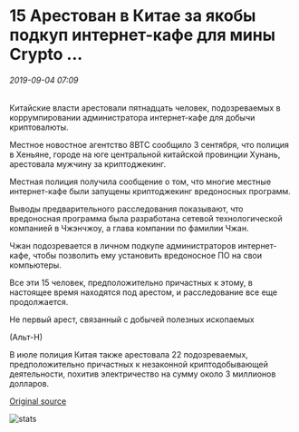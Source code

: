 # 15 Арестован в Китае за якобы подкуп интернет-кафе для мины Crypto ...

###### 2019-09-04 07:09

Китайские власти арестовали пятнадцать человек, подозреваемых в коррумпировании администратора интернет-кафе для добычи криптовалюты.

Местное новостное агентство 8BTC сообщило 3 сентября, что полиция в Хеньяне, городе на юге центральной китайской провинции Хунань, арестовала мужчину за криптоджекинг.

Местная полиция получила сообщение о том, что многие местные интернет-кафе были запущены криптоджекинг вредоносных программ.

Выводы предварительного расследования показывают, что вредоносная программа была разработана сетевой технологической компанией в Чжэнчжоу, а глава компании по фамилии Чжан.

Чжан подозревается в личном подкупе администраторов интернет-кафе, чтобы позволить ему установить вредоносное ПО на свои компьютеры.

Все эти 15 человек, предположительно причастных к этому, в настоящее время находятся под арестом, и расследование все еще продолжается.

Не первый арест, связанный с добычей полезных ископаемых

(Альт-Н)

В июле полиция Китая также арестовала 22 подозреваемых, предположительно причастных к незаконной криптодобывающей деятельности, похитив электричество на сумму около 3 миллионов долларов.

[Original source](https://cointelegraph.com/news/15-arrested-in-china-for-allegedly-bribing-internet-cafe-to-mine-crypto)

![stats](https://c.statcounter.com/11760860/0/a89fa40b/1/ "stats")